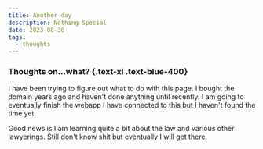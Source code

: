 ```yaml
---
title: Another day
description: Nothing Special
date: 2023-08-30
tags:
  - thoughts
---
```


### Thoughts on...what? {.text-xl .text-blue-400}

I have been trying to figure out what to do with this page. I bought the domain years ago and haven't done anything until recently. I am going to eventually finish the webapp I have connected to this but I haven't found the time yet.

Good news is I am learning quite a bit about the law and various other lawyerings. Still don't know shit but eventually I will get there.
